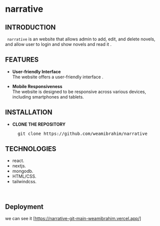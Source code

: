 # narrative


## **INTRODUCTION**

` narrative` is an website  that allows admin to add, edit,
and delete novels, and allow user to login and show novels and read it .


## **FEATURES**

- **User-friendly Interface**<br>
  The website offers a  user-friendly interface .



- **Mobile Responsiveness**<br>
  The website is designed to be responsive across various devices, including smartphones and tablets. 




## **INSTALLATION**

- **CLONE THE REPOSITORY**
  <pre>
    git clone https://github.com/weamibrahim/narrative
  </pre>



## **TECHNOLOGIES**

- react.
- nextjs.
- mongodb.
- HTML/CSS.
- tailwindcss.

<br>

## **Deployment**
we can see it [https://narrative-git-main-weamibrahim.vercel.app/]



